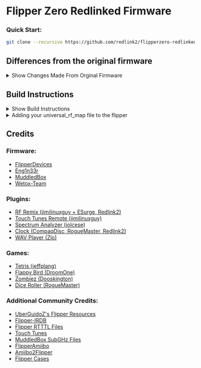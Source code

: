 # Flipper Zero Redlinked Firmware
### Quick Start:

```bash
git clone --recursive https://github.com/redlink2/flipperzero-redlinked.git
```

## Differences from the original firmware

<details>
<summary>Show Changes Made From Orginal Firmware</summary>

### Plugins:
- [RF Remix (jimilinuxguy + ESurge, Redlink2)](https://github.com/ESurge/flipperzero-firmware-unirfremix)
- [Touch Tunes Remote (jimilinuxguy)](https://github.com/jimilinuxguy/flipperzero-universal-rf-remote/tree/028d615c83f059bb2c905530ddb3d4efbd3cbcae/applications/jukebox)
- [Spectrum Analyzer (jolcese)](https://github.com/jolcese/flipperzero-firmware/tree/spectrum/applications/spectrum_analyzer)
- [Clock (CompaqDisc, RogueMaster, Redlink2)](https://gist.github.com/CompaqDisc/4e329c501bd03c1e801849b81f48ea61)
- [WAV Player (Zlo)](https://github.com/flipperdevices/flipperzero-firmware/tree/zlo/wav-player)
- [Tetris (jeffplang)](https://github.com/jeffplang/flipperzero-firmware/tree/tetris_game/applications/tetris_game)
- [Flappy Bird (DroomOne)](https://github.com/DroomOne/flipperzero-firmware/tree/dev/applications/flappy_bird)
- [Zombiez (Dooskington)](https://github.com/Dooskington/flipperzero-zombiez)
- [Dice Roller (RogueMaster)](https://github.com/RogueMaster/flipperzero-firmware-wPlugins/tree/unleashed/applications/dice)

### Custom Icons:
- [Clock](https://github.com/redlink2/flipperzero-redlinked/tree/dev/assets/icons/MainMenu/Clock_14)
- [Music Player](https://github.com/redlink2/flipperzero-redlinked/tree/dev/assets/icons/MainMenu/MusicPlayer_14)
- [Snake Game](https://github.com/redlink2/flipperzero-redlinked/tree/dev/assets/icons/MainMenu/Snake_14)
- [Spectrum Analyzer](https://github.com/redlink2/flipperzero-redlinked/tree/dev/assets/icons/MainMenu/SpectrumAnalyzer_14)
- [Tetris Game](https://github.com/redlink2/flipperzero-redlinked/tree/dev/assets/icons/MainMenu/Tetris_14)
- [UniRFRemix](https://github.com/redlink2/flipperzero-redlinked/tree/dev/assets/icons/MainMenu/UniversalRF_14)
- [About Logo](https://github.com/redlink2/flipperzero-redlinked/blob/dev/assets/icons/About/Redlink2_128_64.png)

### Menu Changes:
- [Custom Games Submenu](https://github.com/redlink2/flipperzero-redlinked/blob/dev/applications/loader/)

### Dolphin Dialog Changes:
- [L1_TV](https://github.com/redlink2/flipperzero-redlinked/blob/dev/assets/dolphin/internal/manifest.txt)
- [L1_Laptop](https://github.com/redlink2/flipperzero-redlinked/blob/dev/assets/dolphin/external/L1_Laptop_128x51/meta.txt)
- [L1_Read Books](https://github.com/redlink2/flipperzero-redlinked/blob/dev/assets/dolphin/external/L1_Read_books_128x64/meta.txt)
- [L1_Sleep](https://github.com/redlink2/flipperzero-redlinked/blob/dev/assets/dolphin/external/L1_Sleep_128x64/meta.txt)
- [L1_Waves](https://github.com/redlink2/flipperzero-redlinked/blob/dev/assets/dolphin/external/L1_Waves_128x50/meta.txt)

</details>

## Build Instructions

<details>
<summary>Show Build Instructions</summary>

### Clone the repo with:

```bash
git clone --recursive https://github.com/redlink2/flipperzero-redlinked.git

cd flipperzero-redlinked
```

### Build a docker container with:

```bash
sudo docker-compose up -d
```

### Clean existing assets with:

```bash
sudo docker-compose exec dev make -C assets clean
```

### Then create the assets with:

```bash
sudo docker-compose exec dev make -C assets all
```

### And compile the firmware with:

```bash
sudo docker-compose exec dev make
```

### The compiled firmware can be found in the `/dist/f7/` directory.

#### Be sure to flash stock firmware to the Flipper before flashing the redlinked firmware.

</details>
<details>
<summary>Adding your universal_rf_map file to the flipper</summary>

#### Firstly make sure your universal_rf_map file looks like this:

```
Filetype: Flipper SubGhz RAW File
Version: 1
UP: /any/subghz/Tesla_AM270.sub
DOWN: /any/subghz/Tesla_AM650.sub
LEFT: /any/subghz/10bit_210mhz.sub
RIGHT: /any/subghz/10bit-300mhz.sub
OK: /any/subghz/HandicapDoor.sub
```

##### You can edit the file names after /any/subghz/ to be any file ending in .sub that you have in the subghz folder on the external SD card.
###### Be aware that /any/ means SD or internal flash. Be cautious when changing it.

#### Then copy the file to the /ext/subghz/assets/ directory:

##### Using qFlipper:

```
1. Open qFlipper
2. Plug in your Flipper
3. Open the "File manager" tab (the third tab from the left)
4. Navigate to the /ext/subghz/assets/ directory
5. Right-click and select "Upload here"
6. Navigate to the universal_rf_map file and select upload
```

</details>

## Credits

### Firmware:
- [FlipperDevices](https://github.com/flipperdevices/flipperzero-firmware)
- [Eng1n33r](https://github.com/Eng1n33r/flipperzero-firmware)
- [MuddledBox](https://github.com/MuddledBox/flipperzero-firmware)
- [Wetox-Team](https://github.com/wetox-team/flipperzero-firmware)

### Plugins:
- [RF Remix (jimilinuxguy + ESurge, Redlink2)](https://github.com/ESurge/flipperzero-firmware-unirfremix)
- [Touch Tunes Remote (jimilinuxguy)](https://github.com/jimilinuxguy/flipperzero-universal-rf-remote/tree/028d615c83f059bb2c905530ddb3d4efbd3cbcae/applications/jukebox)
- [Spectrum Analyzer (jolcese)](https://github.com/jolcese/flipperzero-firmware/tree/spectrum/applications/spectrum_analyzer)
- [Clock (CompaqDisc, RogueMaster, Redlink2)](https://gist.github.com/CompaqDisc/4e329c501bd03c1e801849b81f48ea61)
- [WAV Player (Zlo)](https://github.com/flipperdevices/flipperzero-firmware/tree/zlo/wav-player)

### Games:
- [Tetris (jeffplang)](https://github.com/jeffplang/flipperzero-firmware/tree/tetris_game/applications/tetris_game)
- [Flappy Bird (DroomOne)](https://github.com/DroomOne/flipperzero-firmware/tree/dev/applications/flappy_bird)
- [Zombiez (Dooskington)](https://github.com/Dooskington/flipperzero-zombiez)
- [Dice Roller (RogueMaster)](https://github.com/RogueMaster/flipperzero-firmware-wPlugins/tree/unleashed/applications/dice)

### Additional Community Credits:

- [UberGuidoZ's Flipper Resources](https://github.com/UberGuidoZ/Flipper)
- [Flipper-IRDB](https://github.com/UberGuidoZ/Flipper-IRDB)
- [Flipper RTTTL Files](https://github.com/neverfa11ing/FlipperMusicRTTTL)
- [Touch Tunes](https://github.com/jimilinuxguy/flipperzero-touchtunes)
- [MuddledBox SubGHz Files](https://github.com/MuddledBox/FlipperZeroSub-GHz)
- [FlipperAmiibo](https://github.com/Gioman101/FlipperAmiibo)
- [Amiibo2Flipper](https://github.com/Lucaslhm/AmiiboFlipperConverter)
- [Flipper Cases](https://github.com/MuddledBox/FlipperZeroCases)